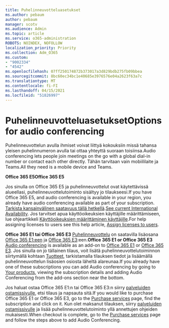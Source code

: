 ```yaml
---
title: Puhelinneuvotteluasetukset
ms.author: pebaum
author: pebaum
manager: scotv
ms.audience: Admin
ms.topic: article
ms.service: o365-administration
ROBOTS: NOINDEX, NOFOLLOW
localization_priority: Priority
ms.collection: Adm_O365
ms.custom:
- "9002334"
- "4542"
ms.openlocfilehash: 07ff250174872b373017a3d829bdb275fb09bbea
ms.sourcegitcommit: 8bc60ec34bc1e40685e3976576e04a2623f63a7c
ms.translationtype: MT
ms.contentlocale: fi-FI
ms.lasthandoff: 04/15/2021
ms.locfileid: "51826997"
---
```

# <a name="options-for-audio-conferencing"></a><span data-ttu-id="7b203-102">Puhelinneuvotteluasetukset</span><span class="sxs-lookup"><span data-stu-id="7b203-102">Options for audio conferencing</span></span>

<span data-ttu-id="7b203-103">Puhelinneuvottelun avulla ihmiset voivat liittyä kokouksiin missä tahansa yleisen puhelinnumeron avulla tai ottaa yhteyttä suoraan toisiinsa.</span><span class="sxs-lookup"><span data-stu-id="7b203-103">Audio conferencing lets people join meetings on the go with a global dial-in number or contact each other directly.</span></span> <span data-ttu-id="7b203-104">Tähän tarvitaan vain mobiililaite ja Teams.</span><span class="sxs-lookup"><span data-stu-id="7b203-104">All they need is a mobile device and Teams.</span></span>

<span data-ttu-id="7b203-105">**Office 365 E5**</span><span class="sxs-lookup"><span data-stu-id="7b203-105">**Office 365 E5**</span></span>

<span data-ttu-id="7b203-106">Jos sinulla on Office 365 E5 ja puhelinneuvottelut ovat käytettävissä alueellasi, puhelinneuvottelutoiminto sisältyy jo tilaukseesi.</span><span class="sxs-lookup"><span data-stu-id="7b203-106">If you have Office 365 E5, and audio conferencing is available in your region, you already have audio conferencing available as part of your subscription.</span></span> <span data-ttu-id="7b203-107">[Tarkista kansainvälinen saatavuus tällä hetkellä](https://go.microsoft.com/fwlink/p/?LinkID=839556).</span><span class="sxs-lookup"><span data-stu-id="7b203-107">[See current International Availability](https://go.microsoft.com/fwlink/p/?LinkID=839556).</span></span> <span data-ttu-id="7b203-108">Jos tarvitset apua käyttöoikeuksien käyttäjille määrittämiseen, lue ohjeartikkeli [Käyttöoikeuksien määrittäminen käyttäjille](https://docs.microsoft.com/microsoft-365/admin/manage/assign-licenses-to-users).</span><span class="sxs-lookup"><span data-stu-id="7b203-108">For help assigning licenses to users see this help article, [Assign licenses to users](https://docs.microsoft.com/microsoft-365/admin/manage/assign-licenses-to-users).</span></span>

<span data-ttu-id="7b203-109">**Office 365 E1 tai Office 365 E3**
[Puhelinneuvottelu](https://docs.microsoft.com/microsoftteams/audio-conferencing-in-office-365) on saatavilla lisäosana [Office 365 E1:een](https://www.microsoft.com/microsoft-365/business/office-365-enterprise-e1-business-software) ja [Office 365 E3](https://www.microsoft.com/microsoft-365/business/office-365-enterprise-e3-business-software):een.</span><span class="sxs-lookup"><span data-stu-id="7b203-109">**Office 365 E1 or Office 365 E3**
[Audio conferencing](https://docs.microsoft.com/microsoftteams/audio-conferencing-in-office-365) is available as an add-on to [Office 365 E1](https://www.microsoft.com/microsoft-365/business/office-365-enterprise-e1-business-software) or [Office 365 E3](https://www.microsoft.com/microsoft-365/business/office-365-enterprise-e3-business-software).</span></span>  <span data-ttu-id="7b203-110">Jos sinulla on jo tällainen tilaus, voit lisätä puhelinneuvottelutoiminnon siirtymällä kohtaan [Tuotteet](https://go.microsoft.com/fwlink/p/?linkid=842054), tarkistamalla tilauksen tiedot ja lisäämällä puhelinneuvottelun lisäosien osiosta läheltä alareunaa.</span><span class="sxs-lookup"><span data-stu-id="7b203-110">If you already have one of these subscriptions you can add Audio conferencing by going to [Your products](https://go.microsoft.com/fwlink/p/?linkid=842054), viewing the subscription details and adding Audio Conferencing from the add-ons section near the bottom.</span></span>

<span data-ttu-id="7b203-111">Jos haluat ostaa Office 365 E1:n tai Office 365 E3:n siirry [palveluiden ostamissivulle](https://go.microsoft.com/fwlink/p/?linkid=868433), etsi tilaus ja napsauta sitä.</span><span class="sxs-lookup"><span data-stu-id="7b203-111">If you would like to purchase Office 365 E1 or Office 365 E3, go to the [Purchase services](https://go.microsoft.com/fwlink/p/?linkid=868433) page, find the subscription and click on it.</span></span>  <span data-ttu-id="7b203-112">Kun olet maksanut tilauksen, siirry [palveluiden ostamissivulle](https://go.microsoft.com/fwlink/p/?linkid=868433) ja lisää puhelinneuvottelutoiminto yllä annettujen ohjeiden mukaisesti.</span><span class="sxs-lookup"><span data-stu-id="7b203-112">When checkout is complete, go to the [Purchase services](https://go.microsoft.com/fwlink/p/?linkid=868433) page and follow the steps above to add Audio Conferencing.</span></span>
